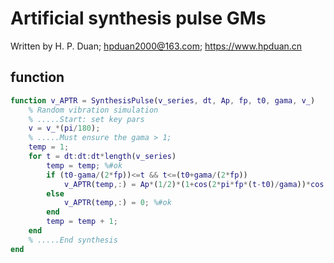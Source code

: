 # Artificial synthesis pulse GMs
Written by H. P. Duan; hpduan2000@163.com; https://www.hpduan.cn  

## function
```matlab
function v_APTR = SynthesisPulse(v_series, dt, Ap, fp, t0, gama, v_)
    % Random vibration simulation
    % .....Start: set key pars
    v = v_*(pi/180);
    % .....Must ensure the gama > 1;
    temp = 1;
    for t = dt:dt:dt*length(v_series)
        temp = temp; %#ok
        if (t0-gama/(2*fp))<=t && t<=(t0+gama/(2*fp))
            v_APTR(temp,:) = Ap*(1/2)*(1+cos(2*pi*fp*(t-t0)/gama))*cos(2*pi*fp*(t-t0)+v); %#ok
        else
            v_APTR(temp,:) = 0; %#ok
        end
        temp = temp + 1;
    end
    % .....End synthesis
end
```